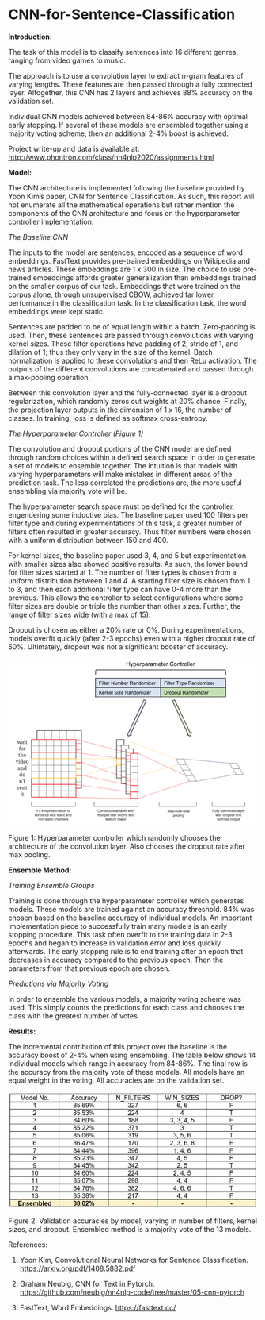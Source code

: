 # CNN-for-Sentence-Classification

**Introduction:**

The task of this model is to classify sentences into 16 different genres, ranging from video games to music.

The approach is to use a convolution layer to extract n-gram features of varying lengths. These features are then passed through a fully connected layer. Altogether, this CNN has 2 layers and achieves 88% accuracy on the validation set.

Individual CNN models achieved between 84-86% accuracy with optimal early stopping. If several of these models are ensembled together using a majority voting scheme, then an additional 2-4% boost is achieved.

Project write-up and data is available at: http://www.phontron.com/class/nn4nlp2020/assignments.html

**Model:**

The CNN architecture is implemented following the baseline provided by Yoon Kim’s paper, CNN for Sentence Classification. As such, this report will not enumerate all the mathematical operations but rather mention the components of the CNN architecture and focus on the hyperparameter controller implementation.

*The Baseline CNN*

The inputs to the model are sentences, encoded as a sequence of word embeddings. FastText provides pre-trained embeddings on Wikipedia and news articles. These embeddings are 1 x 300 in size. The choice to use pre-trained embeddings affords greater generalization than embeddings trained on the smaller corpus of our task. Embeddings that were trained on the corpus alone, through unsupervised CBOW, achieved far lower performance in the classification task. In the classification task, the word embeddings were kept static.

Sentences are padded to be of equal length within a batch. Zero-padding is used. Then, these sentences are passed through convolutions with varying kernel sizes. These filter operations have padding of 2, stride of 1, and dilation of 1; thus they only vary in the size of the kernel. Batch normalization is applied to these convolutions and then ReLu activation. The outputs of the different convolutions are concatenated and passed through a max-pooling operation.

Between this convolution layer and the fully-connected layer is a dropout regularization, which randomly zeros out weights at 20% chance. Finally, the projection layer outputs in the dimension of 1 x 16, the number of classes. In training, loss is defined as softmax cross-entropy.

*The Hyperparameter Controller (Figure 1)*

The convolution and dropout portions of the CNN model are defined through random choices within a defined search space in order to generate a set of models to ensemble together. The intuition is that models with varying hyperparameters will make mistakes in different areas of the prediction task. The less correlated the predictions are, the more useful ensembling via majority vote will be. 

The hyperparameter search space must be defined for the controller, engendering some inductive bias. The baseline paper used 100 filters per filter type and during experimentations of this task, a greater number of filters often resulted in greater accuracy. Thus filter numbers were chosen with a uniform distribution between 150 and 400. 

For kernel sizes, the baseline paper used 3, 4, and 5 but experimentation with smaller sizes also showed positive results. As such, the lower bound for filter sizes started at 1. The number of filter types is chosen from a uniform distribution between 1 and 4. A starting filter size is chosen from 1 to 3, and then each additional filter type can have 0-4 more than the previous. This allows the controller to select configurations where some filter sizes are double or triple the number than other sizes. Further, the range of filter sizes wide (with a max of 15). 

Dropout is chosen as either a 20% rate or 0%. During experimentations, models overfit quickly (after 2-3 epochs) even with a higher dropout rate of 50%. Ultimately, dropout was not a significant booster of accuracy.

![Figure 1](https://github.com/brianyan918/CNN-for-Sentence-Classification/blob/master/fig1.png)

Figure 1: Hyperparameter controller which randomly chooses the architecture of the convolution layer. Also chooses the dropout rate after max pooling.

**Ensemble Method:**

*Training Ensemble Groups*

Training is done through the hyperparameter controller which generates models. These models are trained against an accuracy threshold. 84% was chosen based on the baseline accuracy of individual models. An important implementation piece to successfully train many models is an early stopping procedure. This task often overfit to the training data in 2-3 epochs and began to increase in validation error and loss quickly afterwards. The early stopping rule is to end training after an epoch that decreases in accuracy compared to the previous epoch. Then the parameters from that previous epoch are chosen. 

*Predictions via Majority Voting*

In order to ensemble the various models, a majority voting scheme was used. This simply counts the predictions for each class and chooses the class with the greatest number of votes.

**Results:**

The incremental contribution of this project over the baseline is the accuracy boost of 2-4% when using ensembling. The table below shows 14 individual models which range in accuracy from 84-86%. The final row is the accuracy from the majority vote of these models. All models have an equal weight in the voting. All accuracies are on the validation set.

![Figure 2](https://github.com/brianyan918/CNN-for-Sentence-Classification/blob/master/fig2.png)

Figure 2: Validation accuracies by model, varying in number of filters, kernel sizes, and dropout. Ensembled method is a majority vote of the 13 models.


References: 

1.	Yoon Kim, Convolutional Neural Networks for Sentence Classification. https://arxiv.org/pdf/1408.5882.pdf

2.	Graham Neubig, CNN for Text in Pytorch. 
https://github.com/neubig/nn4nlp-code/tree/master/05-cnn-pytorch

3.	FastText, Word Embeddings.
https://fasttext.cc/
